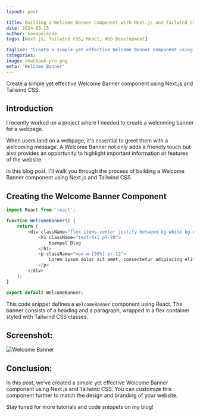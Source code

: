```yaml
---
layout: post

title: Building a Welcome Banner Component with Next.js and Tailwind CSS
date: 2024-03-15
author: koempelkode
tags: [Next.js, Tailwind CSS, React, Web Development]

tagline: "Create a simple yet effective Welcome Banner component using Next.js and Tailwind CSS"
categories: 
image: /macbook-pro.png
meta: "Welcome Banner"
---
```


Create a simple yet effective Welcome Banner component using Next.js and Tailwind CSS.

## Introduction

I recently worked on a project where I needed to create a welcoming banner for a webpage.

When users land on a webpage, it's essential to greet them with a welcoming message. A Welcome Banner not only adds a friendly touch but also provides an opportunity to highlight important information or features of the website.

In this blog post, I'll walk you through the process of building a Welcome Banner component using Next.js and Tailwind CSS.

## Creating the Welcome Banner Component

```javascript
import React from 'react';

function WelcomeBanner() {
    return (
        <div className="flex items-center justify-between bg-white bg-opacity-75 rounded p-2 py-10">
            <h1 className="text-6xl pl-20">
                Koempel Blog
            </h1>
            <p className="max-w-[50%] pr-12">
                Lorem ipsum dolor sit amet, consectetur adipiscing elit, sed do eiusmod tempor incididunt ut labore et dolore magna aliqua. Ut enim ad minim veniam, quis nostrud exercitation ullamco laboris nisi ut aliquip ex ea commodo consequat. Duis aute irure dolor in reprehenderit in voluptate velit esse cillum dolore eu fugiat nulla pariatur. Excepteur sint occaecat cupidatat non proident, sunt in culpa qui officia deserunt mollit anim id est laborum.
            </p>
        </div>
    );
}

export default WelcomeBanner;
```

This code snippet defines a `WelcomeBanner` component using React. The banner consists of a heading and a paragraph, wrapped in a flex container styled with Tailwind CSS classes.

## Screenshot:

![Welcome Banner](welcome_banner_screenshot.png)

## Conclusion:

In this post, we've created a simple yet effective Welcome Banner component using Next.js and Tailwind CSS. You can customize this component further to match the design and branding of your website.

Stay tuned for more tutorials and code snippets on my blog!